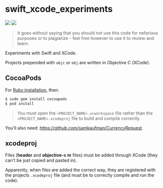 # swift_xcode_experiments

[![](https://img.shields.io/badge/XCode-11.3-black.svg)](https://developer.apple.com/xcode/) 
[![](https://img.shields.io/badge/Swift-5.1.3-gray.svg)](https://developer.apple.com/swift/) 

> It goes without saying that you should not use this code for nefarious purposes or to plagiarize - feel free however to use it to review and learn.

Experiments with Swift and XCode.

Projects prepended with `objc` or `obj` are written in Objective C (XCode).

## CocoaPods

For [Ruby installation](https://thoughtscript.io/blog/000000000052.html), then:

```bash
$ sudo gem install cocoapods
$ pod install
```

> You must open the `<PROJECT_NAME>.xcworkspace` file rather than the `<PROJECT_NAME>.xcodeproj` file to build and compile correctly.

You'll also need: https://github.com/samkaufman/CurrencyRequest.

## xcodeproj

Files (**header** and **objective-c m** files) must be added through XCode (they can't be just copied and pasted in).

Apparently, when files are added the correct way, they are registered with the projects `.xcodeproj` file (and must be to correctly compile and run the code).